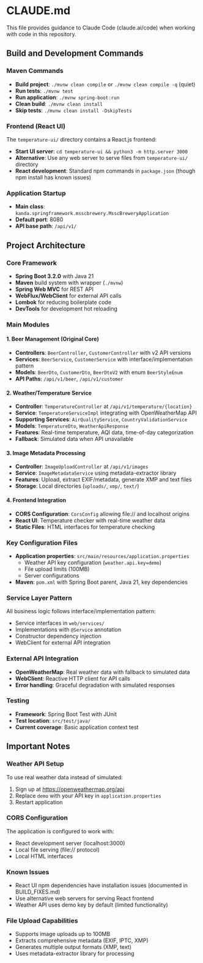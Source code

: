 # CLAUDE.md

This file provides guidance to Claude Code (claude.ai/code) when working with code in this repository.

## Build and Development Commands

### Maven Commands
- **Build project**: `./mvnw clean compile` or `./mvnw clean compile -q` (quiet)
- **Run tests**: `./mvnw test`
- **Run application**: `./mvnw spring-boot:run`
- **Clean build**: `./mvnw clean install`
- **Skip tests**: `./mvnw clean install -DskipTests`

### Frontend (React UI)
The `temperature-ui/` directory contains a React.js frontend:
- **Start UI server**: `cd temperature-ui && python3 -m http.server 3000`
- **Alternative**: Use any web server to serve files from `temperature-ui/` directory
- **React development**: Standard npm commands in `package.json` (though npm install has known issues)

### Application Startup
- **Main class**: `kanda.springframework.msscbrewery.MsscBreweryApplication`
- **Default port**: 8080
- **API base path**: `/api/v1/`

## Project Architecture

### Core Framework
- **Spring Boot 3.2.0** with Java 21
- **Maven** build system with wrapper (`./mvnw`)
- **Spring Web MVC** for REST API
- **WebFlux/WebClient** for external API calls
- **Lombok** for reducing boilerplate code
- **DevTools** for development hot reloading

### Main Modules

#### 1. Beer Management (Original Core)
- **Controllers**: `BeerController`, `CustomerController` with v2 API versions
- **Services**: `BeerService`, `CustomerService` with interface/implementation pattern
- **Models**: `BeerDto`, `CustomerDto`, `BeerDtoV2` with enum `BeerStyleEnum`
- **API Paths**: `/api/v1/beer`, `/api/v1/customer`

#### 2. Weather/Temperature Service
- **Controller**: `TemperatureController` at `/api/v1/temperature/{location}`
- **Service**: `TemperatureServiceImpl` integrating with OpenWeatherMap API
- **Supporting Services**: `AirQualityService`, `CountryValidationService`
- **Models**: `TemperatureDto`, `WeatherApiResponse`
- **Features**: Real-time temperature, AQI data, time-of-day categorization
- **Fallback**: Simulated data when API unavailable

#### 3. Image Metadata Processing
- **Controller**: `ImageUploadController` at `/api/v1/images`
- **Service**: `ImageMetadataService` using metadata-extractor library
- **Features**: Upload, extract EXIF/metadata, generate XMP and text files
- **Storage**: Local directories (`uploads/`, `xmp/`, `text/`)

#### 4. Frontend Integration
- **CORS Configuration**: `CorsConfig` allowing file:// and localhost origins
- **React UI**: Temperature checker with real-time weather data
- **Static Files**: HTML interfaces for temperature checking

### Key Configuration Files
- **Application properties**: `src/main/resources/application.properties`
  - Weather API key configuration (`weather.api.key=demo`)
  - File upload limits (100MB)
  - Server configurations
- **Maven**: `pom.xml` with Spring Boot parent, Java 21, key dependencies

### Service Layer Pattern
All business logic follows interface/implementation pattern:
- Service interfaces in `web/services/`
- Implementations with `@Service` annotation
- Constructor dependency injection
- WebClient for external API integration

### External API Integration
- **OpenWeatherMap**: Real weather data with fallback to simulated data
- **WebClient**: Reactive HTTP client for API calls
- **Error handling**: Graceful degradation with simulated responses

### Testing
- **Framework**: Spring Boot Test with JUnit
- **Test location**: `src/test/java/`
- **Current coverage**: Basic application context test

## Important Notes

### Weather API Setup
To use real weather data instead of simulated:
1. Sign up at https://openweathermap.org/api
2. Replace `demo` with your API key in `application.properties`
3. Restart application

### CORS Configuration
The application is configured to work with:
- React development server (localhost:3000)
- Local file serving (file:// protocol)
- Local HTML interfaces

### Known Issues
- React UI npm dependencies have installation issues (documented in BUILD_FIXES.md)
- Use alternative web servers for serving React frontend
- Weather API uses demo key by default (limited functionality)

### File Upload Capabilities
- Supports image uploads up to 100MB
- Extracts comprehensive metadata (EXIF, IPTC, XMP)
- Generates multiple output formats (XMP, text)
- Uses metadata-extractor library for processing